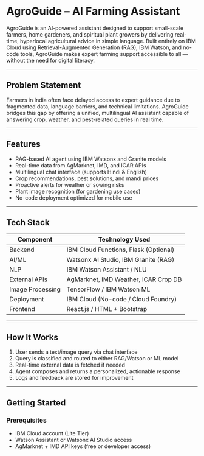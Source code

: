 # AgroGuide – AI Farming Assistant

AgroGuide is an AI-powered assistant designed to support small-scale farmers, home gardeners, and spiritual plant growers by delivering real-time, hyperlocal agricultural advice in simple language. Built entirely on IBM Cloud using Retrieval-Augmented Generation (RAG), IBM Watson, and no-code tools, AgroGuide makes expert farming support accessible to all — without the need for digital literacy.

---

## Problem Statement

Farmers in India often face delayed access to expert guidance due to fragmented data, language barriers, and technical limitations. AgroGuide bridges this gap by offering a unified, multilingual AI assistant capable of answering crop, weather, and pest-related queries in real time.

---

## Features

- RAG-based AI agent using IBM Watsonx and Granite models  
- Real-time data from AgMarknet, IMD, and ICAR APIs  
- Multilingual chat interface (supports Hindi & English)  
- Crop recommendations, pest solutions, and mandi prices  
- Proactive alerts for weather or sowing risks  
- Plant image recognition (for gardening use cases)  
- No-code deployment optimized for mobile use

---

## Tech Stack

| Component              | Technology Used                       |
|------------------------|----------------------------------------|
| Backend                | IBM Cloud Functions, Flask (Optional)  |
| AI/ML                  | Watsonx AI Studio, IBM Granite (RAG)   |
| NLP                    | IBM Watson Assistant / NLU             |
| External APIs          | AgMarknet, IMD Weather, ICAR Crop DB   |
| Image Processing       | TensorFlow / IBM Watson ML             |
| Deployment             | IBM Cloud (No-code / Cloud Foundry)    |
| Frontend               | React.js / HTML + Bootstrap            |

---

## How It Works

1. User sends a text/image query via chat interface  
2. Query is classified and routed to either RAG/Watson or ML model  
3. Real-time external data is fetched if needed  
4. Agent composes and returns a personalized, actionable response  
5. Logs and feedback are stored for improvement

---

## Getting Started

### Prerequisites
- IBM Cloud account (Lite Tier)
- Watson Assistant or Watsonx AI Studio access
- AgMarknet + IMD API keys (free or developer access)
